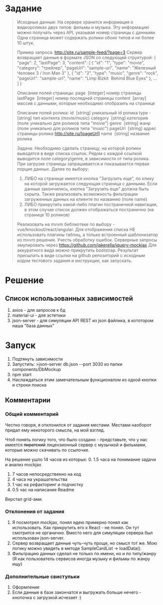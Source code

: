 # Задание
> Исходные данные:
>На сервере хранится информация о видеороликах двух типов: фильмы и музыка.
>Эту информацию можно получать через API, указывая номер страницы с данными.
>Одна страница может содержать ролики обоих типов и не более 10 штук.
>
>Пример запроса: http://site.ru/sample-feed/?page=3
>Сервер возвращает данные в формате JSON со следующей структурой:
>{
>	"page": 2,
>	"lastPage": 3,
>	"content": [
>		{
>			"id": "1",
>			"type": "movie",
>			"category": "трейлер",
>			"pageUrl": "sample-url",
>			"name": "Железный Человек 3 / Iron Man 3"
>		},
>		{
>			"id": "2",
>			"type": "music",
>			"genre": "rock",
>			"pageUrl": "sample-url",
>			"name": "Limp Bizkit ­ Behind Blue Eyes"
>		},
>		...
>	]
>}
>
>Описание полей страницы:
>page ­ [integer] номер страницы
>lastPage ­ [integer] номер последней страницы
>content ­ [array] массив с данными, которые необходимо отобразить на странице
>
>Описание полей ролика:
>id ­ [string] уникальный id ролика
>type ­ [string] тип контента (movie/music)
>category ­ [string] категория (поле уникально для роликов типа "movie")
>genre ­ [string] жанр (поле уникально для роликов типа "music")
>pageUrl ­ [string] адрес страницы ролика http://site.ru/[pageUrl]
>name ­ [string] название ролика
>
>Задача:
>Необходимо сделать страницу, на которой ролики выводятся в виде списка ссылок. Рядом с каждой ссылкой выводится поле category/genre, в зависимости от типа ролика. При загрузке страницы запрашивается и показывается первая порция данных.
>Далее по выбору:
>1) ЛИБО на странице имеется кнопка "Загрузить еще", по клику на которой загружается следующая страница с данными. Если данные закончились, кнопка "Загрузить еще" должна быть скрыта. Также реализовать возможность фильтрации загруженных данных на клиенте по названию (поле name)
>2) ЛИБО прикрутить какой-либо плагин постраничной навигации, в этом случае список должен отображаться постранично (на странице 10 роликов)
>
>Реализовать на mvvm библиотеке по выбору - vue/knockout/react/angular. Для отображения списка НЕ использовать плагины таблиц, а только встроенный шаблонизатор из mvvm решения. Учесть обработку ошибок. Серверные запросы эмулировать через https://github.com/jakerella/jquery-mockjax Для аккуратного вида можно прикрутить bootstrap.
>Результат присылать в виде ссылки на github репозиторий с исходным кодом тестового задания и инструкции, как запускать.

# Решение
## Список использованных зависимостей
1. axios - для запросов к бд
2. material-ui - для эстетики
3. json-server - для симуляции API REST из json файлика, в кототором наша "база данных"

# Запуск
1. Подтянуть зависимости
2. Запустить: >json-server db.json --port 3030 из папки components/DbMockup
3. npm start
4. Наслаждаться этим замечательным функционалом из одной кнопки и строки поиска

## Комментарии
### Общий комментарий
Честно говоря, я отклонился от задания местами.
Местами наоборот придал ему некоторого смысла, на мой взгляд.

Чтоб понять логику того, что было создано - представьте, что у нас имеется ~~пиратский~~ лицензионный сервер
с музычкой и фильмами, которые можно скачивать по ссылочке.

На решение ушло 14 часов из которых:
0. 1.5 часа на понимание задачи и анализ mockjax
1. 7 часов непосредственно на код
2. 4 часа на украшательства
3. 1 час на рефакторинг и подчистку
4. 0.5 час на написание Readme

Верстал grid-ами.

### Отклонения от задания
1. Я посмотрел mockjax, понял идею примерно понял как использовать. Как прикрутить его к React - не понял. Он тут смотрится не органично.
Вместо него для симуляции сервера был использован json-server.
2. Сервер возвращает данные чуть-чуть проще, но смысл тот же. Мою логику можно увидеть в методе SampleCardList -> loadData().
3. Фильтрацию данных сделал не только по имени, но и по типу/жанру (Я как пользователь сервисов иногда музыку и фильмы по жанру ищу)

### Дополнительные свистульки
1. Оформление
2. Если данные в базе закончатся и выгружать больше нечего - кнопочка с загрузкой исчезает :)